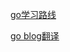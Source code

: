 [go学习路线](https://javabetter.cn/xuexiluxian/go.html#_2-%E6%95%99%E7%A8%8B-%E4%B9%A6%E7%B1%8D)

[go blog翻译](https://learnku.com/docs/go-blog/using-go-modules/6485)